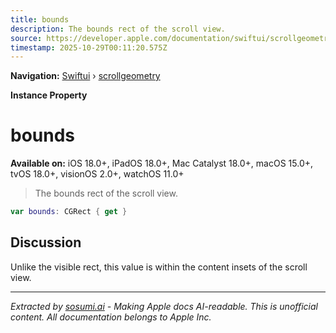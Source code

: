```yaml
---
title: bounds
description: The bounds rect of the scroll view.
source: https://developer.apple.com/documentation/swiftui/scrollgeometry/bounds
timestamp: 2025-10-29T00:11:20.575Z
---
```


**Navigation:** [Swiftui](/documentation/swiftui) › [scrollgeometry](/documentation/swiftui/scrollgeometry)

**Instance Property**

# bounds

**Available on:** iOS 18.0+, iPadOS 18.0+, Mac Catalyst 18.0+, macOS 15.0+, tvOS 18.0+, visionOS 2.0+, watchOS 11.0+

> The bounds rect of the scroll view.

```swift
var bounds: CGRect { get }
```

## Discussion

Unlike the visible rect, this value is within the content insets of the scroll view.

---

*Extracted by [sosumi.ai](https://sosumi.ai) - Making Apple docs AI-readable.*
*This is unofficial content. All documentation belongs to Apple Inc.*
